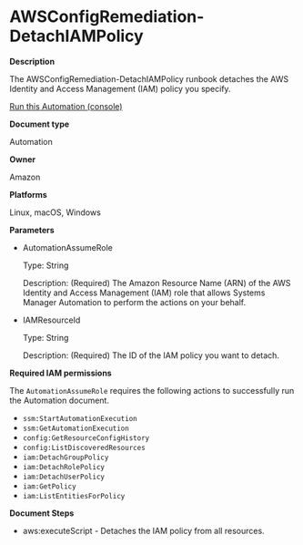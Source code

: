 # AWSConfigRemediation\-DetachIAMPolicy<a name="automation-aws-detach-iam-policy"></a>

**Description**

The AWSConfigRemediation\-DetachIAMPolicy runbook detaches the AWS Identity and Access Management \(IAM\) policy you specify\.

[Run this Automation \(console\)](https://console.aws.amazon.com/systems-manager/automation/execute/AWSConfigRemediation-DetachIAMPolicy)

**Document type**

Automation

**Owner**

Amazon

**Platforms**

Linux, macOS, Windows

**Parameters**
+ AutomationAssumeRole

  Type: String

  Description: \(Required\) The Amazon Resource Name \(ARN\) of the AWS Identity and Access Management \(IAM\) role that allows Systems Manager Automation to perform the actions on your behalf\.
+ IAMResourceId

  Type: String

  Description: \(Required\) The ID of the IAM policy you want to detach\.

**Required IAM permissions**

The `AutomationAssumeRole` requires the following actions to successfully run the Automation document\.
+ `ssm:StartAutomationExecution`
+ `ssm:GetAutomationExecution`
+ `config:GetResourceConfigHistory`
+ `config:ListDiscoveredResources`
+ `iam:DetachGroupPolicy`
+ `iam:DetachRolePolicy`
+ `iam:DetachUserPolicy`
+ `iam:GetPolicy`
+ `iam:ListEntitiesForPolicy`

**Document Steps**
+ aws:executeScript \- Detaches the IAM policy from all resources\.